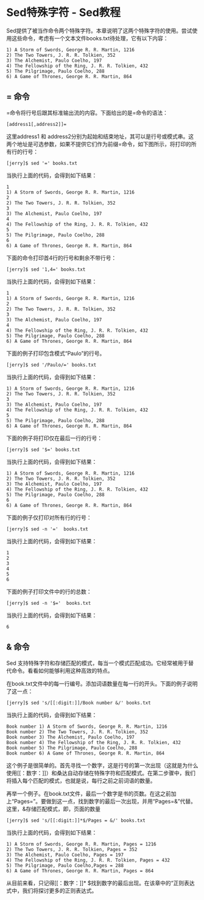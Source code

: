 # Sed特殊字符 - Sed教程

Sed提供了被当作命令两个特殊字符。本章说明了这两个特殊字符的使用。尝试使用这些命令，考虑有一个文本文件books.txt待处理，它有以下内容：

```
1) A Storm of Swords, George R. R. Martin, 1216 
2) The Two Towers, J. R. R. Tolkien, 352 
3) The Alchemist, Paulo Coelho, 197 
4) The Fellowship of the Ring, J. R. R. Tolkien, 432 
5) The Pilgrimage, Paulo Coelho, 288 
6) A Game of Thrones, George R. R. Martin, 864

```

## = 命令

=命令将行号后跟其标准输出流的内容。下面给出的是=命令的语法：

```
[address1[,address2]]=

```

这里address1 和 address2分别为起始和结束地址，其可以是行号或模式串。这两个地址是可选参数，如果不提供它们作为前缀=命令，如下图所示，将打印的所有行的行号：

```
[jerry]$ sed '=' books.txt 
```

当执行上面的代码，会得到如下结果：

```
1 
1) A Storm of Swords, George R. R. Martin, 1216 
2 
2) The Two Towers, J. R. R. Tolkien, 352 
3 
3) The Alchemist, Paulo Coelho, 197 
4 
4) The Fellowship of the Ring, J. R. R. Tolkien, 432 
5 
5) The Pilgrimage, Paulo Coelho, 288 
6 
6) A Game of Thrones, George R. R. Martin, 864

```

下面的命令打印首4行的行号和剩余不带行号：

```
[jerry]$ sed '1,4=' books.txt 
```

当执行上面的代码，会得到如下结果：

```
1
1) A Storm of Swords, George R. R. Martin, 1216
2
2) The Two Towers, J. R. R. Tolkien, 352
3
3) The Alchemist, Paulo Coelho, 197
4
4) The Fellowship of the Ring, J. R. R. Tolkien, 432
5) The Pilgrimage, Paulo Coelho, 288
6) A Game of Thrones, George R. R. Martin, 864

```

下面的例子打印包含模式“Paulo”的行号。

```
[jerry]$ sed '/Paulo/=' books.txt 
```

当执行上面的代码，会得到如下结果：

```
1) A Storm of Swords, George R. R. Martin, 1216
2) The Two Towers, J. R. R. Tolkien, 352
3
3) The Alchemist, Paulo Coelho, 197
4) The Fellowship of the Ring, J. R. R. Tolkien, 432
5
5) The Pilgrimage, Paulo Coelho, 288
6) A Game of Thrones, George R. R. Martin, 864

```

下面的例子将打印仅在最后一行的行号：

```
[jerry]$ sed '$=' books.txt
```

当执行上面的代码，会得到如下结果：

```
1) A Storm of Swords, George R. R. Martin, 1216
2) The Two Towers, J. R. R. Tolkien, 352
3) The Alchemist, Paulo Coelho, 197
4) The Fellowship of the Ring, J. R. R. Tolkien, 432
5) The Pilgrimage, Paulo Coelho, 288
6
6) A Game of Thrones, George R. R. Martin, 864

```

下面的例子仅打印对所有行的行号：

```
[jerry]$ sed -n '='  books.txt
```

当执行上面的代码，会得到如下结果：

```
1
2
3
4
5
6

```

下面的例子打印文件中的行的总数：

```
[jerry]$ sed -n '$='  books.txt
```

当执行上面的代码，会得到如下结果：

```
6

```

## & 命令

Sed 支持特殊字符和存储匹配的模式，每当一个模式匹配成功。它经常被用于替代命令。看看如何能够利用这种高效的特点。

在book.txt文件中的每一行编号。添加词语数量在每一行的开头。下面的例子说明了这一点：

```
[jerry]$ sed 's/[[:digit:]]/Book number &/' books.txt
```

当执行上面的代码，会得到如下结果：

```
Book number 1) A Storm of Swords, George R. R. Martin, 1216 
Book number 2) The Two Towers, J. R. R. Tolkien, 352 
Book number 3) The Alchemist, Paulo Coelho, 197 
Book number 4) The Fellowship of the Ring, J. R. R. Tolkien, 432 
Book number 5) The Pilgrimage, Paulo Coelho, 288 
Book number 6) A Game of Thrones, George R. R. Martin, 864 

```

这个例子是很简单的。首先寻找一个数字，这是行号的第一次出现（这就是为什么使用[[：数字：]]）和桑达自动存储在特殊字符和匹配模式。在第二步骤中，我们将插入每个匹配的模式，也就是说，每行之前之前词语的数量。

再举一个例子。在book.txt文件，最后一个数字是书的页数。在这之前加上“Pages=”。要做到这一点，找到数字的最后一次出现，并用“Pages=&”代替。这里，&存储匹配模式，即，页面的数量

```
[jerry]$ sed 's/[[:digit:]]*$/Pages = &/' books.txt 
```

当执行上面的代码，会得到如下结果：

```
1) A Storm of Swords, George R. R. Martin, Pages = 1216 
2) The Two Towers, J. R. R. Tolkien, Pages = 352 
3) The Alchemist, Paulo Coelho, Pages = 197 
4) The Fellowship of the Ring, J. R. R. Tolkien, Pages = 432 
5) The Pilgrimage, Paulo Coelho,Pages = 288 
6) A Game of Thrones, George R. R. Martin, Pages = 864 

```

从目前来看，只记得[[：数字：]]* $找到数字的最后出现。在该章中的“正则表达式中，我们将探讨更多的正则表达式。

 
